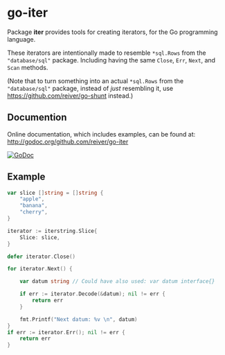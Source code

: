 # go-iter

Package **iter** provides tools for creating iterators, for the Go programming language.

These iterators are intentionally made to resemble `*sql.Rows` from the `"database/sql"` package.
Including having the same `Close`, `Err`, `Next`, and `Scan` methods.

(Note that to turn something into an actual `*sql.Rows` from the `"database/sql"` package,
instead of _just_ resembling it, use https://github.com/reiver/go-shunt instead.)


## Documention

Online documentation, which includes examples, can be found at: http://godoc.org/github.com/reiver/go-iter

[![GoDoc](https://godoc.org/github.com/reiver/go-iter?status.svg)](https://godoc.org/github.com/reiver/go-iter)


## Example

```go
var slice []string = []string {
	"apple",
	"banana",
	"cherry",
}

iterator := iterstring.Slice{
	Slice: slice,
}

defer iterator.Close()

for iterator.Next() {

	var datum string // Could have also used: var datum interface{}

	if err := iterator.Decode(&datum); nil != err {
		return err
	}

	fmt.Printf("Next datum: %v \n", datum)
}
if err := iterator.Err(); nil != err {
	return err
}
```
